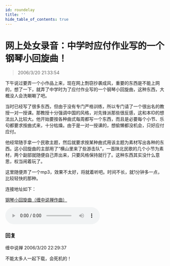 ```yaml
---
id: roundelay
title: ''
hide_table_of_contents: true
---
```


# 网上处女录音：中学时应付作业写的一个钢琴小回旋曲！

> 2006/3/20 21:33:54

下午说过要弄一个小作品上来，现在网上剽窃抄袭成风，重要的东西是不能上网的，想了一下，就弄了中学时为了应付作业写的一个钢琴小回旋曲，这种东西，大概没人会洗唰唰了吧。
 
当时已经写了很多东西，但由于没有专门严格训练，所以专门请了一个很出名的教授一对一授课。那教授十分强调中国的风格，对先锋派那些很反感，这和本ID的想法出入比较大。他开始要按各种曲式每周都写一个东西，而且是必要每个小节、乐句都要求按曲式来，十分枯燥。由于是一对一授课的，想偷懒都没机会，只好应付应付。

他经常随手拿一个民歌主题，然后就要求按某种曲式用该主题为素材写出各种的东西。这小回旋曲的主部用了“横山里来了些游击队”，一首陕北民歌的几个小节为素材，两个副部就随便自己弄出来，只要风格保持就行了。这种东西其实没什么意思，权当闹着玩了。

这里随便弄了一个mp3，效果不太好，将就着听吧。时间不长，就1分钟多一点，比较轻快的那种。

连接地址如下：

[钢琴小回旋曲（缠中说禅作曲）](https://ipfsgw.live/ipfs/QmYJjan7uQcBrSNddnEL5C19wEXdY8tg2Sk8eYWmkYY4QY/2.%E9%92%A2%E7%90%B4%E5%B0%8F%E5%9B%9E%E6%97%8B%E6%9B%B2%EF%BC%88%E7%BC%A0%E4%B8%AD%E8%AF%B4%E7%A6%85%E4%BD%9C%E6%9B%B2%EF%BC%89.mp3)

<audio controls>
  <source src="https://ipfsgw.live/ipfs/QmYJjan7uQcBrSNddnEL5C19wEXdY8tg2Sk8eYWmkYY4QY/2.%E9%92%A2%E7%90%B4%E5%B0%8F%E5%9B%9E%E6%97%8B%E6%9B%B2%EF%BC%88%E7%BC%A0%E4%B8%AD%E8%AF%B4%E7%A6%85%E4%BD%9C%E6%9B%B2%EF%BC%89.mp3"/>
</audio>

### 回复

<div class='blog-comment'>
<span class='blog-comment-chan'>缠中说禅</span> 2006/3/20 22:29:37<br/>

不能太多人一起下载，会死机的！
</div>